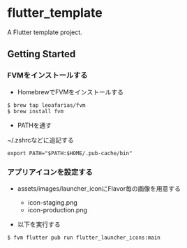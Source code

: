 # flutter_template

A Flutter template project.

## Getting Started

### FVMをインストールする
- HomebrewでFVMをインストールする

```
$ brew tap leoafarias/fvm
$ brew install fvm
```

- PATHを通す

~/.zshrcなどに追記する
```
export PATH="$PATH:$HOME/.pub-cache/bin"

```

### アプリアイコンを設定する

- assets/images/launcher_iconにFlavor毎の画像を用意する
  - icon-staging.png
  - icon-production.png

- 以下を実行する
```
$ fvm flutter pub run flutter_launcher_icons:main
```
